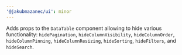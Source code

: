 ```yaml
---
'@jakubmazanec/ui': minor
---
```


Adds props to the `DataTable` component allowing to hide various functionality: `hidePagination`,
`hideColumnVisibility`, `hideColumnOrder`, `hideColumnPinning`, `hideColumnResizing`, `hideSorting`,
`hideFilters`, and `hideSearch`.
